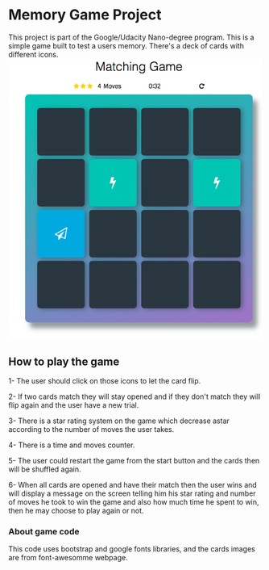 # Memory Game Project
This project is part of the Google/Udacity Nano-degree program.
This is a simple game built to test a users memory. There's a deck of cards with different icons.
![snippet](img/game-snippet.png)

## How to play the game

1- The user should click on those icons to let the card flip.

2- If two cards match they will stay opened and if they don't match they will flip again and the user have a new trial.

3- There is a star rating system on the game which decrease astar according to the number of moves the user takes.

4- There is a time and moves counter.

5- The user could restart the game from the start button and the cards then will be shuffled again.

6- When all cards are opened and have their match then the user wins and will display a message on the screen telling him his star rating and number of moves he took to win the game and also how much time he spent to win, then he may choose to play again or not.

### About game code
This code uses bootstrap and google fonts libraries, and the cards images are from font-awesomme webpage.
